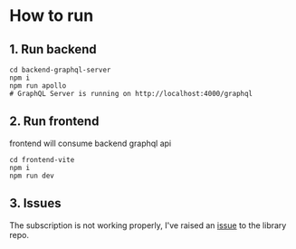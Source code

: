 # How to run

## 1. Run backend

```shell
cd backend-graphql-server
npm i
npm run apollo
# GraphQL Server is running on http://localhost:4000/graphql
```

## 2. Run frontend

frontend will consume backend graphql api

```shell
cd frontend-vite
npm i
npm run dev
```

## 3. Issues

The subscription is not working properly, I've raised an [issue](https://github.com/enisdenjo/graphql-ws/issues/351) to the library repo.
